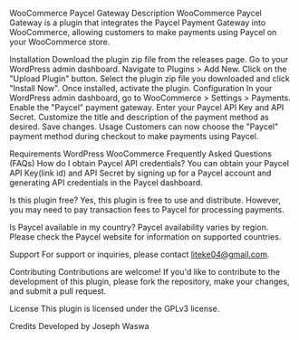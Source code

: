 WooCommerce Paycel Gateway
Description
WooCommerce Paycel Gateway is a plugin that integrates the Paycel Payment Gateway into WooCommerce, allowing customers to make payments using Paycel on your WooCommerce store.

Installation
Download the plugin zip file from the releases page.
Go to your WordPress admin dashboard.
Navigate to Plugins > Add New.
Click on the "Upload Plugin" button.
Select the plugin zip file you downloaded and click "Install Now".
Once installed, activate the plugin.
Configuration
In your WordPress admin dashboard, go to WooCommerce > Settings > Payments.
Enable the "Paycel" payment gateway.
Enter your Paycel API Key and API Secret.
Customize the title and description of the payment method as desired.
Save changes.
Usage
Customers can now choose the "Paycel" payment method during checkout to make payments using Paycel.

Requirements
WordPress
WooCommerce
Frequently Asked Questions (FAQs)
How do I obtain Paycel API credentials?
You can obtain your Paycel API Key(link id) and API Secret by signing up for a Paycel account and generating API credentials in the Paycel dashboard.

Is this plugin free?
Yes, this plugin is free to use and distribute. However, you may need to pay transaction fees to Paycel for processing payments.

Is Paycel available in my country?
Paycel availability varies by region. Please check the Paycel website for information on supported countries.

Support
For support or inquiries, please contact liteke04@gmail.com.

Contributing
Contributions are welcome! If you'd like to contribute to the development of this plugin, please fork the repository, make your changes, and submit a pull request.

License
This plugin is licensed under the GPLv3 license.

Credits
Developed by Joseph Waswa